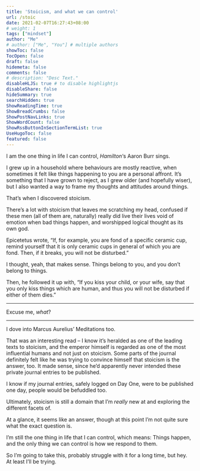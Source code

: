 ```yaml
---
title: 'Stoicism, and what we can control'
url: /stoic
date: 2021-02-07T16:27:43+08:00
# weight: 1
tags: ["mindset"]
author: "Me"
# author: ["Me", "You"] # multiple authors
showToc: false
TocOpen: false
draft: false
hidemeta: false
comments: false
# description: "Desc Text."
disableHLJS: true # to disable highlightjs
disableShare: false
hideSummary: true
searchHidden: true
ShowReadingTime: true
ShowBreadCrumbs: false
ShowPostNavLinks: true
ShowWordCount: false
ShowRssButtonInSectionTermList: true
UseHugoToc: false
featured: false
---
```


I am the one thing in life I can control, *Hamilton*‘s Aaron Burr sings.

I grew up in a household where behaviours are mostly reactive, when sometimes it felt like things happening to you are a personal affront. It’s something that I have grown to reject, as I grew older (and hopefully wiser), but I also wanted a way to frame my thoughts and attitudes around things.

That’s when I discovered stoicism.

There’s a lot with stoicism that leaves me scratching my head, confused if these men (all of them are, naturally) really did live their lives void of emotion when bad things happen, and worshipped logical thought as its own god.

Epicetetus wrote, “If, for example, you are fond of a specific ceramic cup, remind yourself that it is only ceramic cups in general of which you are fond. Then, if it breaks, you will not be disturbed.”

I thought, yeah, that makes sense. Things belong to you, and you don’t belong to things.

Then, he followed it up with, “If you kiss your child, or your wife, say that you only kiss things which are human, and thus you will not be disturbed if either of them dies.”

***

Excuse me, *what*?

***

I dove into Marcus Aurelius’ Meditations too.

That was an interesting read – I know it’s heralded as one of the leading texts to stoicism, and the emperor himself is regarded as one of the most influential humans and not just on stoicism. Some parts of the journal definitely felt like he was trying to convince himself that stoicism is the answer, too. It made sense, since he’d apparently never intended these private journal entries to be published.

I know if my journal entries, safely logged on Day One, were to be published one day, people would be befuddled too.

Ultimately, stoicism is still a domain that I’m *really* new at and exploring the different facets of.

At a glance, it seems like an answer, though at this point I’m not quite sure what the exact question is.

I’m still the one thing in life that I can control, which means: Things happen, and the only thing we can control is how we respond to them.

So I’m going to take this, probably struggle with it for a long time, but hey. At least I’ll be trying.